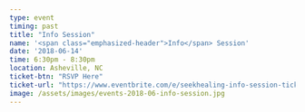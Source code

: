 ```yaml
---
type: event
timing: past
title: "Info Session"
name: '<span class="emphasized-header">Info</span> Session'
date: '2018-06-14'
time: 6:30pm - 8:30pm
location: Asheville, NC
ticket-btn: "RSVP Here"
ticket-url: "https://www.eventbrite.com/e/seekhealing-info-session-tickets-4427232672"
image: /assets/images/events-2018-06-info-session.jpg
---
```

